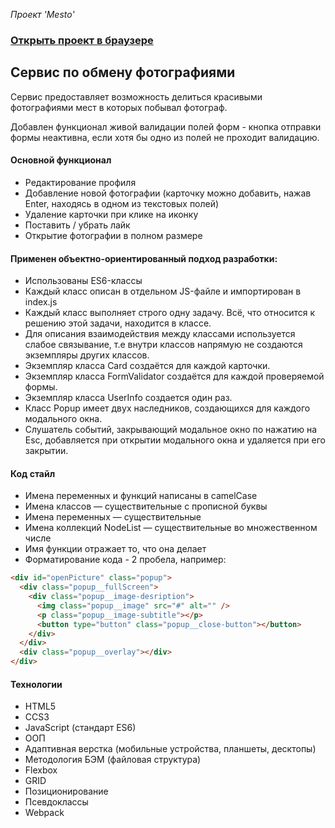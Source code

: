 *Проект 'Mesto'*
### [Открыть проект в браузере](https://qtrixnet.github.io/mesto/)

## Сервис по обмену фотографиями
Сервис предоставляет возможность делиться красивыми фотографиями мест в которых побывал фотограф.

Добавлен функционал живой валидации полей форм - кнопка отправки формы неактивна, если хотя бы одно из полей не проходит валидацию.

#### Основной функционал
+ Редактирование профиля
+ Добавление новой фотографии (карточку можно добавить, нажав Enter, находясь в одном из текстовых полей)
+ Удаление карточки при клике на иконку
+ Поставить / убрать лайк
+ Открытие фотографии в полном размере

#### Применен объектно-ориентированный подход разработки:
+ Использованы ES6-классы
+ Каждый класс описан в отдельном JS-файле и импортирован в index.js
+ Каждый класс выполняет строго одну задачу. Всё, что относится к решению этой задачи, находится в классе.
+ Для описания взаимодействия между классами используется слабое связывание, т.е внутри классов напрямую не создаются экземпляры других классов.
+ Экземпляр класса Card создаётся для каждой карточки.
+ Экземпляр класса FormValidator создаётся для каждой проверяемой формы.
+ Экземпляр класса UserInfo создается один раз.
+ Класс Popup имеет двух наследников, создающихся для каждого модального окна.
+ Слушатель событий, закрывающий модальное окно по нажатию на Esc, добавляется при открытии модального окна и удаляется при его закрытии.

#### Код стайл
+ Имена переменных и функций написаны в camelCase
+ Имена классов — существительные с прописной буквы
+ Имена переменных — существительные
+ Имена коллекций NodeList — существительные во множественном числе
+ Имя функции отражает то, что она делает
+ Форматирование кода - 2 пробела, например: 
```HTML
<div id="openPicture" class="popup">
  <div class="popup__fullScreen">
    <div class="popup__image-desription">
      <img class="popup__image" src="#" alt="" />
      <p class="popup__image-subtitle"></p>
      <button type="button" class="popup__close-button"></button>
    </div>
  </div>
  <div class="popup__overlay"></div>
</div>
```

#### Технологии
+ HTML5
+ CCS3
+ JavaScript (стандарт ES6)
+ ООП
+ Адаптивная верстка (мобильные устройства, планшеты, десктопы)
+ Методология БЭМ (файловая структура)
+ Flexbox
+ GRID
+ Позиционирование
+ Псевдоклассы
+ Webpack
